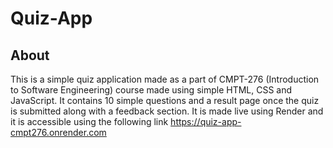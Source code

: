 # Quiz-App

## About
This is a simple quiz application made as a part of CMPT-276 (Introduction to Software Engineering) course made using simple HTML, CSS and JavaScript. It contains 10 simple questions and a result page once the quiz is submitted along with a feedback section. It is made live using Render and it is accessible using the following link 
https://quiz-app-cmpt276.onrender.com
